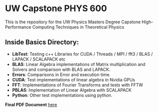 # UW Capstone PHYS 600
This is the repository for the UW Physics Masters Degree Capstone 
High-Performance Computing Techniques in Theoretical Physics

## Inside **Basics** Directory:

+ **LibTest**: Testing c++ Libraries for CUDA / Threads / MPI / fft3 / BLAS / LAPACK / SCALAPACK etc
+ **BLAS**: Linear Algebra implementations of Matrix multiplication and Solvers and comparison with BLAS and LAPACK. 
+ **Errors**: Comparisons in Error and execution time.
+ **CUDA**: Test implementations of linear algebra in Nvidia GPUs
+ **FFT**: Implementations of Fourier Transforms and tests with FFTW
+ **PBLAS**: Implementation of Linear Algebra with SCALAPACK
+ **Python**: Other test implementations using python.

**Final PDF Document** [here][link1]

[link1]: https://github.com/ulitoo/HPC583/blob/main/PHYS_600_High_Performance_Computing_Techniques_in_Theoretical_Physics.pdf
